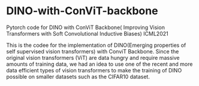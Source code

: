 # DINO-with-ConViT-backbone
Pytorch code for DINO with ConViT Backbone( Improving Vision Transformers with Soft Convolutional Inductive Biases) ICML2021

This is the codee for the implementation of DINO(Emerging properties of self supervised vision transformers) with ConviT Backbone. Since the original vision transformers 
(ViT) are data hungry and require massive amounts of training data, we had an idea to use one of the recent and more data efficient types of vision transformers to make 
the training of DINO possible on smaller datasets such as the CIFAR10 dataset.
